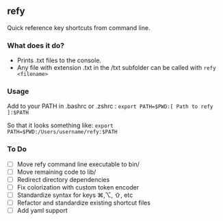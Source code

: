 ## refy
Quick reference key shortcuts from command line.

### What does it do?
- Prints .txt files to the console. 
- Any file with extension .txt in the /txt subfolder can be called with ```refy <filename>```

### Usage
Add to your PATH in .bashrc or .zshrc :
```export PATH=$PWD:[ Path to refy ]:$PATH```

So that it looks something like:
```export PATH=$PWD:/Users/username/refy:$PATH```

### To Do
- [ ] Move refy command line executable to bin/
- [ ] Move remaining code to lib/
- [ ] Redirect directory dependencies
- [ ] Fix colorization with custom token encoder
- [ ] Standardize syntax for keys ⌘,⌥, ⇧, etc
- [ ] Refactor and standardize existing shortcut files
- [ ] Add yaml support
